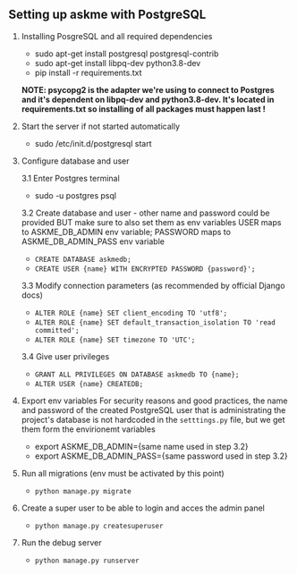 ## Setting up askme with PostgreSQL
1. Installing PosgreSQL and all required dependencies

    - sudo apt-get install postgresql postgresql-contrib
    - sudo apt-get install libpq-dev python3.8-dev
    - pip install -r requirements.txt

    **NOTE: psycopg2 is the adapter we're using to connect to Postgres and it's dependent on libpq-dev and python3.8-dev. It's located in requirements.txt
    so installing of all packages must happen last !**

2. Start the server if not started automatically

    - sudo /etc/init.d/postgresql start

3. Configure database and user

    3.1 Enter Postgres terminal
    - sudo -u postgres psql 
    
    3.2 Create database and user - other name and password could be provided BUT make sure to also set them as env variables
    USER maps to ASKME_DB_ADMIN env variable; PASSWORD maps to ASKME_DB_ADMIN_PASS env variable
    - `CREATE DATABASE askmedb;`
    - `CREATE USER {name} WITH ENCRYPTED PASSWORD {password}';`
    
    3.3 Modify connection parameters (as recommended by official Django docs)
    - `ALTER ROLE {name} SET client_encoding TO 'utf8';`
    - `ALTER ROLE {name} SET default_transaction_isolation TO 'read committed';`
    - `ALTER ROLE {name} SET timezone TO 'UTC';`
    
    3.4 Give user privileges
    - `GRANT ALL PRIVILEGES ON DATABASE askmedb TO {name};`
    - `ALTER USER {name} CREATEDB;`

4. Export env variables
For security reasons and good practices, the name and password of the created PostgreSQL user that is administrating
the project's database is not hardcoded in the `setttings.py` file, but we get them form the envirionemt variables
    - export ASKME_DB_ADMIN={same name used in step 3.2}
    - export ASKME_DB_ADMIN_PASS={same password used in step 3.2}

5. Run all migrations (env must be activated by this point)
    - `python manage.py migrate`

6. Create a super user to be able to login and acces the admin panel
    - `python manage.py createsuperuser`

7. Run the debug server
    - `python manage.py runserver`


